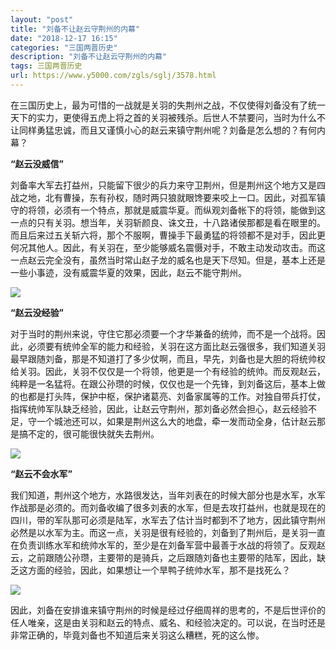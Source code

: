 ```yaml
---
layout: "post"
title: "刘备不让赵云守荆州的内幕"
date: "2018-12-17 16:15"
categories: "三国两晋历史"
description: "刘备不让赵云守荆州的内幕"
tags: 三国两晋历史
url: https://www.y5000.com/zgls/sglj/3578.html
---
```






在三国历史上，最为可惜的一战就是关羽的失荆州之战，不仅使得刘备没有了统一天下的实力，更使得五虎上将之首的关羽被残杀。后世人不禁要问，当时为什么不让同样勇猛忠诚，而且又谨慎小心的赵云来镇守荆州呢？刘备是怎么想的？有何内幕？

**“赵云没威信”**

刘备率大军去打益州，只能留下很少的兵力来守卫荆州，但是荆州这个地方又是四战之地，北有曹操，东有孙权，随时两只狼就眼馋要来咬上一口。因此，对孤军镇守的将领，必须有一个特点，那就是威震华夏。而纵观刘备帐下的将领，能做到这一点的只有关羽。想当年，关羽斩颜良、诛文丑，十八路诸侯那都是看在眼里的。而且后来过五关斩六将，那个不服啊，曹操手下最勇猛的将领都不是对手，因此更何况其他人。因此，有关羽在，至少能够威名震慑对手，不敢主动发动攻击。而这一点赵云完全没有，虽然当时常山赵子龙的威名也是天下尽知。但是，基本上还是一些小事迹，没有威震华夏的效果，因此，赵云不能守荆州。

![](https://img.y5000.com/uploads/allimg/161019/0945162B8-0.jpg)

**“赵云没经验”**

对于当时的荆州来说，守住它那必须要一个才华兼备的统帅，而不是一个战将。因此，必须要有统帅全军的能力和经验，关羽在这方面比赵云强很多，我们知道关羽最早跟随刘备，那是不知道打了多少仗啊，而且，早先，刘备也是大胆的将统帅权给关羽。因此，关羽不仅仅是一个将领，他更是一个有经验的统帅。而反观赵云，纯粹是一名猛将。在跟公孙瓒的时候，仅仅也是一个先锋，到刘备这后，基本上做的也都是打头阵，保护中枢，保护诸葛亮、刘备家属等的工作。对独自带兵打仗，指挥统帅军队缺乏经验，因此，让赵云守荆州，那刘备必然会担心，赵云经验不足，守一个城池还可以，如果是荆州这么大的地盘，牵一发而动全身，估计赵云那是搞不定的，很可能很快就失去荆州。

![](https://img.y5000.com/uploads/allimg/161019/0945162120-1.jpg)

**“赵云不会水军”**

我们知道，荆州这个地方，水路很发达，当年刘表在的时候大部分也是水军，水军作战那是必须的。而刘备收编了很多刘表的水军，但是去攻打益州，也就是现在的四川，带的军队那可必须是陆军，水军去了估计当时都到不了地方，因此镇守荆州必然是以水军为主。而这一点，关羽是很有经验的，刘备到了荆州后，是关羽一直在负责训练水军和统帅水军的，至少是在刘备军营中最善于水战的将领了。反观赵云，之前跟随公孙瓒，主要带的是骑兵，之后跟随刘备也主要带的陆军，因此，缺乏这方面的经验，因此，如果想让一个旱鸭子统帅水军，那不是找死么？

![](https://img.y5000.com/uploads/allimg/161019/0945161444-2.jpg)

因此，刘备在安排谁来镇守荆州的时候是经过仔细周祥的思考的，不是后世评价的任人唯亲，这是由关羽和赵云的特点、威名、和经验决定的。可以说，在当时还是非常正确的，毕竟刘备也不知道后来关羽这么糟糕，死的这么惨。
